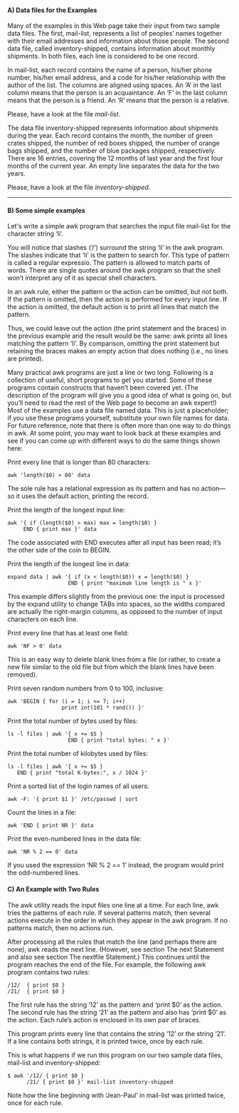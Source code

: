 
#### A) Data files for the Examples

Many of the examples in this Web page take their input from two sample data files. The first, mail-list, represents a list of peoples’ names together with their email addresses and information about those people. The second data file, called inventory-shipped, contains information about monthly shipments. In both files, each line is considered to be one record.

In mail-list, each record contains the name of a person, his/her phone number, his/her email address, and a code for his/her relationship with the author of the list. The columns are aligned using spaces. An ‘A’ in the last column means that the person is an acquaintance. An ‘F’ in the last column means that the person is a friend. An ‘R’ means that the person is a relative.

Please, have a look at the file *mail-list*.

The data file inventory-shipped represents information about shipments during the year. Each record contains the month, the number of green crates shipped, the number of red boxes shipped, the number of orange bags shipped, and the number of blue packages shipped, respectively. There are 16 entries, covering the 12 months of last year and the first four months of the current year. An empty line separates the data for the two years.

Please, have a look at the file *inventory-shipped*.

-----------

#### B) Some simple examples

Let's write a simple awk program that searches the input file mail-list for the character string ‘li’.

You will notice that slashes (‘/’) surround the string ‘li’ in the awk program. The slashes indicate that ‘li’ is the pattern to search for. This type of pattern is called a regular expressio. The pattern is allowed to match parts of words. There are single quotes around the awk program so that the shell won’t interpret any of it as special shell characters.

In an awk rule, either the pattern or the action can be omitted, but not both. If the pattern is omitted, then the action is performed for every input line. If the action is omitted, the default action is to print all lines that match the pattern.

Thus, we could leave out the action (the print statement and the braces) in the previous example and the result would be the same: awk prints all lines matching the pattern ‘li’. By comparison, omitting the print statement but retaining the braces makes an empty action that does nothing (i.e., no lines are printed).

Many practical awk programs are just a line or two long. Following is a collection of useful, short programs to get you started. Some of these programs contain constructs that haven’t been covered yet. (The description of the program will give you a good idea of what is going on, but you’ll need to read the rest of the Web page to become an awk expert!) Most of the examples use a data file named data. This is just a placeholder; if you use these programs yourself, substitute your own file names for data. For future reference, note that there is often more than one way to do things in awk. At some point, you may want to look back at these examples and see if you can come up with different ways to do the same things shown here:

Print every line that is longer than 80 characters:
```
awk 'length($0) > 80' data
```
The sole rule has a relational expression as its pattern and has no action—so it uses the default action, printing the record.

Print the length of the longest input line:
```
awk '{ if (length($0) > max) max = length($0) }
     END { print max }' data
```
The code associated with END executes after all input has been read; it’s the other side of the coin to BEGIN.

Print the length of the longest line in data:
```
expand data | awk '{ if (x < length($0)) x = length($0) }
                   END { print "maximum line length is " x }'
```
This example differs slightly from the previous one: the input is processed by the expand utility to change TABs into spaces, so the widths compared are actually the right-margin columns, as opposed to the number of input characters on each line.

Print every line that has at least one field:
```
awk 'NF > 0' data
```
This is an easy way to delete blank lines from a file (or rather, to create a new file similar to the old file but from which the blank lines have been removed).

Print seven random numbers from 0 to 100, inclusive:
```
awk 'BEGIN { for (i = 1; i <= 7; i++)
                 print int(101 * rand()) }'
```

Print the total number of bytes used by files:
```
ls -l files | awk '{ x += $5 }
                   END { print "total bytes: " x }'
```

Print the total number of kilobytes used by files:
```
ls -l files | awk '{ x += $5 }
   END { print "total K-bytes:", x / 1024 }'
```

Print a sorted list of the login names of all users:
```
awk -F: '{ print $1 }' /etc/passwd | sort
```

Count the lines in a file:
```
awk 'END { print NR }' data
```

Print the even-numbered lines in the data file:
```
awk 'NR % 2 == 0' data
```

If you used the expression ‘NR % 2 == 1’ instead, the program would print the odd-numbered lines.

#### C) An Example with Two Rules
The awk utility reads the input files one line at a time. For each line, awk tries the patterns of each rule. If several patterns match, then several actions execute in the order in which they appear in the awk program. If no patterns match, then no actions run.

After processing all the rules that match the line (and perhaps there are none), awk reads the next line. (However, see section The next Statement and also see section The nextfile Statement.) This continues until the program reaches the end of the file. For example, the following awk program contains two rules:

```
/12/  { print $0 }
/21/  { print $0 }
```

The first rule has the string ‘12’ as the pattern and ‘print $0’ as the action. The second rule has the string ‘21’ as the pattern and also has ‘print $0’ as the action. Each rule’s action is enclosed in its own pair of braces.

This program prints every line that contains the string ‘12’ or the string ‘21’. If a line contains both strings, it is printed twice, once by each rule.

This is what happens if we run this program on our two sample data files, mail-list and inventory-shipped:

```
$ awk '/12/ { print $0 }
      /21/ { print $0 }' mail-list inventory-shipped
```
Note how the line beginning with ‘Jean-Paul’ in mail-list was printed twice, once for each rule.

 
